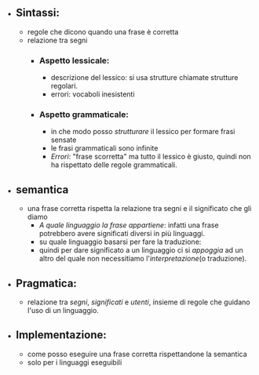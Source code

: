 - ## Sintassi:
	- regole che dicono quando una frase è corretta
	- relazione tra segni
		- ### Aspetto lessicale:
			- descrizione del lessico: si usa strutture chiamate strutture regolari.
			- errori: vocaboli inesistenti
		- ### Aspetto grammaticale:
			- in che modo posso _strutturare_ il lessico per formare frasi sensate
			- le frasi grammaticali sono infinite
			- _Errori_: "frase scorretta" ma tutto il lessico è giusto, quindi non ha rispettato delle regole grammaticali.
- ## semantica
	- una frase corretta rispetta la relazione tra segni e il significato che gli diamo
		- *A quale linguaggio la frase appartiene*: infatti una frase potrebbero avere significati diversi in più linguaggi.
		- su quale linguaggio basarsi per fare la traduzione: 
		- quindi per dare significato a un linguaggio ci si _appoggia_ ad un altro del quale non necessitiamo l'_interpretazione_(o traduzione). 
- ## Pragmatica:
	- relazione tra _segni_, _significati_ e _utenti_, insieme di regole che guidano l'uso di un linguaggio.
- ## Implementazione:
	- come posso eseguire una frase corretta rispettandone la semantica 
	- solo per i linguaggi eseguibili